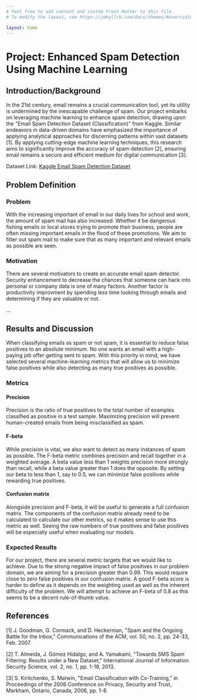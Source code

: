 ```yaml
---
# Feel free to add content and custom Front Matter to this file.
# To modify the layout, see https://jekyllrb.com/docs/themes/#overriding-theme-defaults

layout: home
---
```

# Project: Enhanced Spam Detection Using Machine Learning

## Introduction/Background

In the 21st century, email remains a crucial communication tool, yet its utility is undermined by the inescapable challenge of spam. Our project embarks on leveraging machine learning to enhance spam detection, drawing upon the "Email Spam Detection Dataset (Classification)" from Kaggle. Similar endeavors in data-driven domains have emphasized the importance of applying analytical approaches for discerning patterns within vast datasets [1]. By applying cutting-edge machine learning techniques, this research aims to significantly improve the accuracy of spam detection [2], ensuring email remains a secure and efficient medium for digital communication [3]. 

Dataset Link: [Kaggle Email Spam Detection Dataset](https://www.kaggle.com/datasets/shantanudhakadd/email-spam-detection-dataset-classification)

## Problem Definition

### Problem 
With the increasing important of email in our daily lives for school and work, the amount of spam mail has also increased. Whether it be dangerous fishing emails or local stores trying to promote their business, people are often missing important emails in the flood of these promotions. We aim to filter out spam mail to make sure that as many important and relevant emails as possible are seen.

### Motivation 
There are several motivators to create an accurate email spam detector. Security enhancement to decrease the chances that someone can hack into personal or company data is one of many factors. Another factor is productivity improvment by spending less time looking through emails and determining if they are valuable or not.

...

## Results and Discussion
When classifying emails as spam or not spam, it is essential to reduce false positives to an absolute minimum. No one wants an email with a high-paying job offer getting sent to spam. With this priority in mind, we have selected several machine-learning metrics that will allow us to minimize false positives while also detecting as many true positives as possible.

### Metrics
#### Precision 
Precision is the ratio of true positives to the total number of examples classified as positive in a test sample. Maximizing precision will prevent human-created emails from being misclassified as spam.

#### F-beta 
While precision is vital, we also want to detect as many instances of spam as possible. The F-beta metric combines precision and recall together in a weighted average. A beta value less than 1 weights precision more strongly than recall, while a beta value greater than 1 does the opposite. By setting our beta to less than 1, say to 0.5, we can minimize false positives while rewarding true positives.

#### Confusion matrix 
Alongside precision and F-beta, it will be useful to generate a full confusion matrix. The components of the confusion matrix already need to be calculated to calculate our other metrics, so it makes sense to use this metric as well. Seeing the raw numbers of true positives and false positives will be especially useful when evaluating our models.

### Expected Results
For our project, there are several metric targets that we would like to achieve. Due to the strong negative impact of false positives in our problem domain, we are aiming for a precision greater than 0.99. This would require close to zero false positives in our confusion matrix. A good F-beta score is harder to define as it depends on the weighting used as well as the inherent difficulty of the problem. We will attempt to achieve an F-beta of 0.8 as this seems to be a decent rule-of-thumb value.


## References

[1] J. Goodman, G. Cormack, and D. Heckerman, "Spam and the Ongoing Battle for the Inbox," Communications of the ACM, vol. 50, no. 2, pp. 24-33, Feb. 2007.

[2] T. Almeida, J. Gómez Hidalgo, and A. Yamakami, "Towards SMS Spam Filtering: Results under a New Dataset," International Journal of Information Security Science, vol. 2, no. 1, pp. 1-18, 2013.

[3] S. Kiritchenko, S. Matwin, "Email Classification with Co-Training," in Proceedings of the 2006 Conference on Privacy, Security and Trust, Markham, Ontario, Canada, 2006, pp. 1-8.
